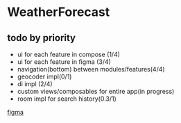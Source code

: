# WeatherForecast

## todo by priority
- ui for each feature in compose (1/4)
- ui for each feature in figma (3/4)
- navigation(bottom) between modules/features(4/4)
- geocoder impl(0/1)
- di impl (2/4)
- custom views/composables for entire app(in progress)
- room impl for search history(0.3/1)

[figma](https://www.figma.com/file/ZB36eZXjaLnKkqIbxpJSw5/WeatherForecast?node-id=5%3A9&t=1Ah6rfWYZiUzE1kJ-0)

